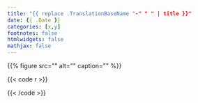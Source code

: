 ```yaml
---
title: "{{ replace .TranslationBaseName "-" " " | title }}"
date: {{ .Date }}
categories: [x,y]
footnotes: false
htmlwidgets: false
mathjax: false
---
```



{{% figure src="" alt="" caption="" %}}


{{< code r >}}


{{< /code >}}


